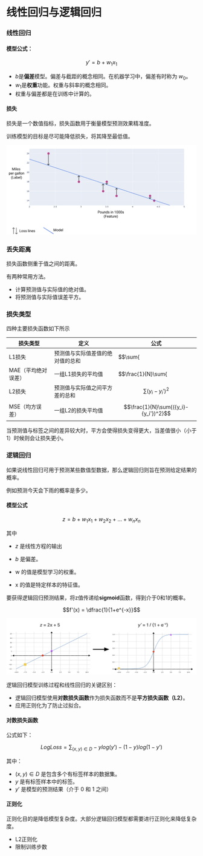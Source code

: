 # 线性回归与逻辑回归

### 线性回归

#### 模型公式：

$$y' = b + w_1 x_1$$

-  $b$是**偏差**模型。偏差与截距的概念相同。在机器学习中，偏差有时称为 ${w_0}$。
-  ${w_1}$是**权重**功能。权重与斜率的概念相同。
-  权重与偏差都是在训练中计算的。



#### 损失

损失是一个数值指标，损失函数用于衡量模型预测效果精准度。

训练模型的目标是尽可能降低损失，将其降至最低值。

![损失函数](/image/1_1.png)

### 丢失距离

损失函数侧重于值之间的距离。

有两种常用方法。

* 计算预测值与实际值的绝对值。
* 将预测值与实际值误差平方。



### 损失类型

四种主要损失函数如下所示

| 损失类型            | 定义                             | 公式            |
| ------------------- | -------------------------------- | -------------------------------- |
| L1损失            | 预测值与实际值差值的绝对值的总和 | $$\sum{|{y_i}-{y_i'}|}$$        |
| MAE（平均绝对误差） | 一组L1损失的平均值             | $$\frac{1}{N}\sum{|{y_i}-{y_i'}|}$$    |
| L2损失            | 预测值与实际值之间平方差的总和   | $$\sum{({y_i}-{y_i'})^2}$$             |
| MSE（均方误差）     | 一组L2的损失平均值             | $$\frac{1}{N}\sum{({y_i}-{y_i'})^2}$$       |

当预测值与标签之间的差异较大时，平方会使得损失变得更大，当差值很小（小于1）时候则会让损失更小。



### 逻辑回归

如果说线性回归可用于预测某些数值型数据，那么逻辑回归则旨在预测给定结果的概率。

例如预测今天会下雨的概率是多少。



####  模型公式

$$z = b + {w_1}{x_1} + {w_2}{x_2} + ... + {w_n}{x_n}$$

其中

- *z* 是线性方程的输出

- *b* 是偏差。

- w 的值是模型学习的权重。

- x 的值是特定样本的特征值。

要获得逻辑回归预测结果，将z值传递给**sigmoid**函数，得到介于0和1的概率。

$$f'(x) = \dfrac{1}{1+e^{-x}}$$



![sigmoid函数](/image/1_2.png)



逻辑回归模型训练过程和线性回归的关键区别：

* 逻辑回归模型使用**对数损失函数**作为损失函数而不是**平方损失函数（L2）**。
* 应用正则化为了防止过拟合。



#### 对数损失函数

公式如下：

$$LogLoss = \sum_{(x,y) \in D} - {y}{log(y')-{(1-y)}{log(1-y')}}$$

其中：

- $(x,y) \in D$ 是包含多个有标签样本的数据集。
- $y$ 是有标签样本中的标签。
- $y'$ 是模型的预测结果（介于 0 和 1 之间）



#### 正则化

正则化目的是降低模型复杂度。大部分逻辑回归模型都需要进行正则化来降低复杂度。

* L2正则化
* 限制训练步数
